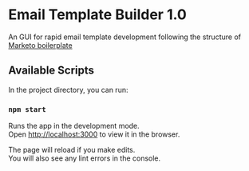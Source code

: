 # Email Template Builder 1.0

An GUI for rapid email template development following the structure of [Marketo boilerplate](https://github.com/andreitrinidad/marketo-boilerplate)

## Available Scripts

In the project directory, you can run:

### `npm start`

Runs the app in the development mode.\
Open [http://localhost:3000](http://localhost:3000) to view it in the browser.

The page will reload if you make edits.\
You will also see any lint errors in the console.